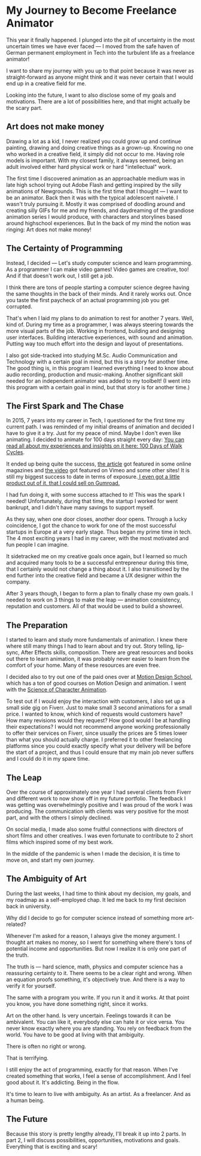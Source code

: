 # My Journey to Become Freelance Animator

This year it finally happened. I plunged into the pit of uncertainty in the most uncertain times we have ever faced — I moved from the safe haven of German permanent employment in Tech into the turbulent life as a freelance animator!

I want to share my journey with you up to that point because it was never as straight-forward as anyone might think and it was never certain that I would end up in a creative field for me.

Looking into the future, I want to also disclose some of my goals and motivations. There are a lot of possibilities here, and that might actually be the scary part.

<!-- In October 2020, I became a self-employed animator. It is exciting and scary, at the same time. Many possibilities ahead. Many choices to make, clients to acquire, motivation to muster.  -->

## Art does not make money

Drawing a lot as a kid, I never realized you could grow up and continue painting, drawing and doing creative things as a grown-up. Knowing no one who worked in a creative field, it simply did not occur to me. Having role models is important. With my closest family, it always seemed, being an adult involved either hard physical work or hard "intellectual" work.

The first time I discovered animation as an approachable medium was in late high school trying out Adobe Flash and getting inspired by the silly animations of Newgrounds. This is the first time that I thought — I want to be an animator. Back then it was with the typical adolescent naiveté. I wasn't truly pursuing it. Mostly it was comprised of doodling around and creating silly GIFs for me and my friends, and daydreaming of the grandiose animation series I would produce, with characters and storylines based around highschool experiences.
But In the back of my mind the notion was ringing: Art does not make money!

## The Certainty of Programming

Instead, I decided — Let's study computer science and learn programming. As a programmer I can make video games! Video games are creative, too! And if that doesn't work out, I still get a job.

I think there are tons of people starting a computer science degree having the same thoughts in the back of their minds. And it rarely works out. Once you taste the first paycheck of an actual programming job you get corrupted.

That's when I laid my plans to do animation to rest for another 7 years. Well, kind of. During my time as a programmer, I was always steering towards the more visual parts of the job. Working in frontend, building and designing user interfaces. Building interactive experiences, with sound and animation. Putting way too much effort into the design and layout of presentations.

I also got side-tracked into studying M.Sc. Audio Communication and Technology with a certain goal in mind, but this is a story for another time. The good thing is, in this program I learned everything I need to know about audio recording, production and music-making. Another significant skill needed for an independent animator was added to my toolbelt! (I went into this program with a certain goal in mind, but that story is for another time.)

## The First Spark and The Chase

In 2015, 7 years into my career in Tech, I questioned for the first time my current path. I was reminded of my initial dreams of animation and decided I have to give it a try. Just for my peace of mind. Maybe I don't even like animating. I decided to animate for 100 days straight every day: [You can read all about my experiences and insights on it here: 100 Days of Walk Cycles](https://medium.com/the-inspired-animator/100daysofwalkcycles-134ae1ca91ac).

It ended up being quite the success, [the article](https://medium.com/the-inspired-animator/100daysofwalkcycles-134ae1ca91ac) got featured in some online magazines and [the video](https://vimeo.com/160298199) got featured on Vimeo and some other sites! It is still my biggest success to date in terms of exposure.[ I even got a little product out of it, that I could sell on Gumroad.](https://gumroad.com/l/walkcyclepack)

I had fun doing it, with some success attached to it! This was the spark I needed! Unfortunately, during that time, the startup I worked for went bankrupt, and I didn't have many savings to support myself.

As they say, when one door closes, another door opens. Through a lucky coincidence, I got the chance to work for one of the most successful startups in Europe at a very early stage. Thus began my prime time in tech. The 4 most exciting years I had in my career, with the most motivated and fun people I can imagine.

It sidetracked me on my creative goals once again, but I learned so much and acquired many tools to be a successful entrepreneur during this time, that I certainly would not change a thing about it. I also transitioned by the end further into the creative field and became a UX designer within the company.

After 3 years though, I began to form a plan to finally chase my own goals. I needed to work on 3 things to make the leap — animation consistency, reputation and customers. All of that would be used to build a showreel.

## The Preparation

I started to learn and study more fundamentals of animation. I knew there where still many things I had to learn about and try out. Story telling, lip-sync, After Effects skills, composition. There are great resources and books out there to learn animation, it was probably never easier to learn from the comfort of your home. Many of these resources are even free.

I decided also to try out one of the paid ones over at [Motion Design School](https://motiondesign.school/?rfsn=4698463.2afbaec), which has a ton of good courses on Motion Design and animation. I went with the [Science of Character Animation](https://motiondesign.school/products/science-of-character-animation?rfsn=4698463.2afbaec).

To test out if I would enjoy the interaction with customers, I also set up a small side gig on Fiverr. Just to make small 3 second animations for a small price. I wanted to know, which kind of requests would customers have? How many revisions would they request? How good would I be at handling their expectations? I would not recommend anyone working professionally to offer their services on Fiverr, since usually the prices are 5 times lower than what you should actually charge. I preferred it to other freelancing platforms since you could exactly specify what your delivery will be before the start of a project, and thus I could ensure that my main job never suffers and I could do it in my spare time.

## The Leap

Over the course of approximately one year I had several clients from Fiverr and different work to now show off in my future portfolio. The feedback I was getting was overwhelmingly positive and I was proud of the work I was producing. The communication with clients was very positive for the most part, and with the others I simply declined.

On social media, I made also some fruitful connections with directors of short films and other creatives. I was even fortunate to contribute to 2 short films which inspired some of my best work.

In the middle of the pandemic is when I made the decision, it is time to move on, and start my own journey.

## The Ambiguity of Art

During the last weeks, I had time to think about my decision, my goals, and my roadmap as a self-employed chap. It led me back to my first decision back in university.

Why did I decide to go for computer science instead of something more art-related?

Whenever I'm asked for a reason, I always give the money argument. I thought art makes no money, so I went for something where there's tons of potential income and opportunities. But now I realize it is only one part of the truth.

The truth is — hard science, math, physics and computer science has a reassuring certainty to it. There seems to be a clear right and wrong. When an equation proofs something, it's objectively true. And there is a way to verify it for yourself.

The same with a program you write. If you run it and it works. At that point you know, you have done something right, since it works.

Art on the other hand. Is very uncertain. Feelings towards it can be ambivalent. You can like it, everybody else can hate it or vice versa. You never know exactly where you are standing. You rely on feedback from the world. You have to be good at living with that ambiguity.

There is often no right or wrong.

That is terrifying.

I still enjoy the act of programming, exactly for that reason. When I've created something that works, I feel a sense of accomplishment. And I feel good about it. It's addicting. Being in the flow.

It's time to learn to live with ambiguity.
As an artist.
As a freelancer.
And as a human being.

## The Future

Because this story is pretty lengthy already, I'll break it up into 2 parts. In part 2, I will discuss possibilities, opportunities, motivations and goals. Everything that is exciting and scary!

<!-- The one tool that helped me build an animating habit -->
